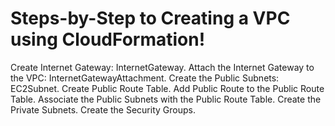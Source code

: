 # Steps-by-Step to Creating a VPC using CloudFormation!

Create Internet Gateway: InternetGateway.
Attach the Internet Gateway to the VPC: InternetGatewayAttachment.
Create the Public Subnets: EC2Subnet.
Create Public Route Table.
Add Public Route to the Public Route Table.
Associate the Public Subnets with the Public Route Table.
Create the Private Subnets.
Create the Security Groups.
